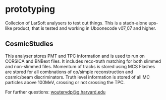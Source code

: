 # prototyping
Collecion of LarSoft analysers to test out things. This is a stadn-alone ups-like product, that is tested and working in Uboonecode v07_07 and higher.

## CosmicStudies
This analyser stores PMT and TPC information and is used to run on CORSICA and BNBext files.
It includes reco-truth matching for both slimmed and non-slimmed files.
Momentum of tracks is stored using MCS
Flashes are stored for all combnations of op/simple reconstruction and cosmic/beam discriminators.
Truth level information is stored of all MC particles above 100MeV, crossing or not crossing the TPC.

For further questions:
woutervdp@g.harvard.edu
